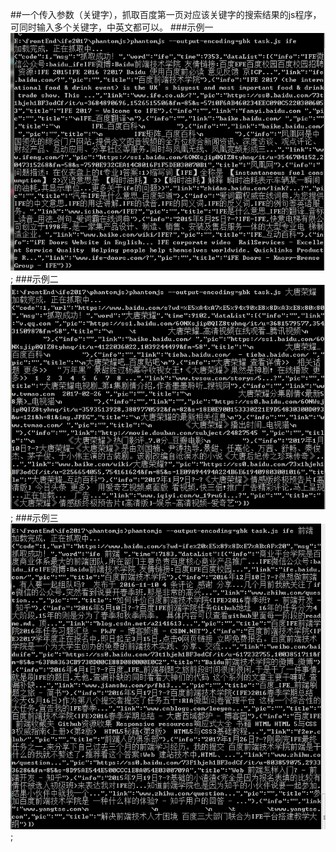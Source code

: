 ##一个传入参数（关键字），抓取百度第一页对应该关键字的搜索结果的js程序，可同时输入多个关键字，中英文都可以。
###示例一
![Alt text](./images/keyword1.png);
###示例二
![Alt text](./images/keyword2.png);
###示例三
![Alt text](./images/keyword3.png);